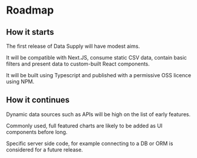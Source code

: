 # Roadmap

## How it starts

The first release of Data Supply will have modest aims.

It will be compatible with Next.JS, consume static CSV data, contain basic filters and present data to custom-built React components.

It will be built using Typescript and published with a permissive OSS licence using NPM.

## How it continues

Dynamic data sources such as APIs will be high on the list of early features.

Commonly used, full featured charts are likely to be added as UI components before long.

Specific server side code, for example connecting to a DB or ORM is considered for a future release.
